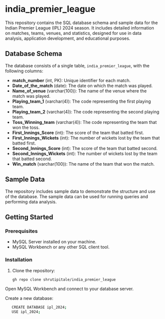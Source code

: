 # india_premier_league
This repository contains the SQL database schema and sample data for the Indian Premier League (IPL) 2024 season. It includes detailed information on matches, teams, venues, and statistics, designed for use in data analysis, application development, and educational purposes.


## Database Schema

The database consists of a single table, `india_premier_league`, with the following columns:

- **match_number** (int, PK): Unique identifier for each match.
- **Date_of_the_match** (date): The date on which the match was played.
- **Name_of_venue** (varchar(100)): The name of the venue where the match was played.
- **Playing_team_1** (varchar(4)): The code representing the first playing team.
- **Playing_team_2** (varchar(4)): The code representing the second playing team.
- **Toss_Winning_team** (varchar(4)): The code representing the team that won the toss.
- **First_Innings_Score** (int): The score of the team that batted first.
- **First_Innings_Wickets** (int): The number of wickets lost by the team that batted first.
- **Second_Innings_Score** (int): The score of the team that batted second.
- **Second_Innings_Wickets** (int): The number of wickets lost by the team that batted second.
- **Win_match** (varchar(100)): The name of the team that won the match.

## Sample Data

The repository includes sample data to demonstrate the structure and use of the database. The sample data can be used for running queries and performing data analysis.

## Getting Started

### Prerequisites

- MySQL Server installed on your machine.
- MySQL Workbench or any other SQL client tool.

### Installation

1. Clone the repository:
   ```bash
   gh repo clone shrutipitale/india_premier_league

Open MySQL Workbench and connect to your database server.

Create a new database:
   ```bash
      CREATE DATABASE ipl_2024;
      USE ipl_2024;
